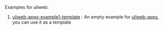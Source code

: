 Examples for uliweb:

1. [uliweb-apps-example1-template](/uliweb-apps-example1-template) : An empty example for [uliweb-apps](https://github.com/limodou/uliweb-apps), you can use it as a template

